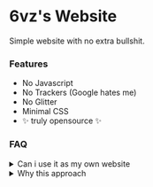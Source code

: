 # 6vz's Website

Simple website with no extra bullshit.

### Features

- No Javascript
- No Trackers (Google hates me)
- No Glitter
- Minimal CSS
- ✨ truly opensource ✨

### FAQ

<details><summary>Can i use it as my own website</summary><br>Yeah! Why not! Just make sure to attach me as an author, and keep the notice below of "See Source Code", and I guess we will be fine.</details>

<details><summary>Why this approach</summary><br>From [motherfuckingwebsite.com](https://motherfuckingwebsite.com).</det

<details><summary>Can i use it as my own website</summary><br>Yeah! Why not! Just make sure to attach me as an author, and keep the notice below of "See Source Code", and I guess we will be fine.</detail
